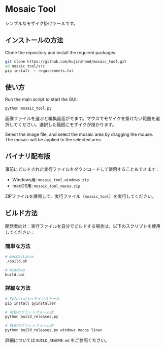 # Mosaic Tool

シンプルなモザイク掛けツールです。

## インストールの方法

Clone the repository and install the required packages:

```sh
git clone https://github.com/kujirahand/mosaic_tool.git
cd mosaic_tool/src
pip install -r requirements.txt
```

## 使い方

Run the main script to start the GUI:

```sh
python mosaic_tool.py
```

画像ファイルを選ぶと編集画面がでます。マウスでモザイクを掛けたい範囲を選択してください。選択した範囲にモザイクが掛かります。

Select the image file, and select the mosaic area by dragging the mouse. The mosaic will be applied to the selected area.

## バイナリ配布版

事前にビルドされた実行ファイルをダウンロードして使用することもできます：

- Windows用: `mosaic_tool_windows.zip`
- macOS用: `mosaic_tool_macos.zip` 

ZIPファイルを展開して、実行ファイル（`mosaic_tool`）を実行してください。

## ビルド方法

開発者向け：実行ファイルを自分でビルドする場合は、以下のスクリプトを使用してください：

### 簡単な方法

```sh
# macOS/Linux
./build.sh

# Windows  
build.bat
```

### 詳細な方法

```sh
# PyInstallerをインストール
pip install pyinstaller

# 現在のプラットフォーム用
python build_releases.py

# 特定のプラットフォーム用
python build_releases.py windows macos linux
```

詳細については `BUILD_README.md` をご参照ください。

````
